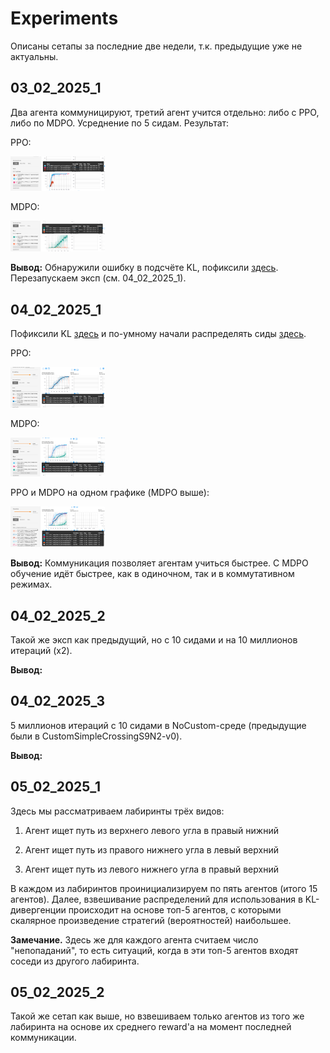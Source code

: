 # Experiments

Описаны сетапы за последние две недели, т.к. предыдущие уже не актуальны.

## 03_02_2025_1

Два агента коммуницируют, третий агент учится отдельно: либо с PPO, либо по MDPO. Усреднение по 5 сидам. Результат:

PPO:

<img src="03_02_2025_1/ppo.png" width="30%">


MDPO:

<img src="03_02_2025_1/mdpo.png" width="30%">

**Вывод:** Обнаружили ошибку в подсчёте KL, пофиксили [здесь](https://github.com/RLHF-And-Friends/FedRL/commit/a42e06d3b850032b899a786ddbaa7c8bf9ed3496). Перезапускаем эксп (см. 04_02_2025_1).

## 04_02_2025_1

Пофиксили KL [здесь](https://github.com/RLHF-And-Friends/FedRL/commit/a42e06d3b850032b899a786ddbaa7c8bf9ed3496) и по-умному начали распределять сиды [здесь](https://github.com/RLHF-And-Friends/FedRL/commit/5e3a7ea9ce056bab3cc244c85e35ecf2488758c3).

PPO:

<img src="04_02_2025_1/ppo.png" width="30%">


MDPO:

<img src="04_02_2025_1/mdpo.png" width="30%">

PPO и MDPO на одном графике (MDPO выше):

<img src="04_02_2025_1/ppo_and_mdpo.png" width="30%">

**Вывод:** Коммуникация позволяет агентам учиться быстрее. С MDPO обучение идёт быстрее, как в одиночном, так и в коммутативном режимах.

## 04_02_2025_2

Такой же эксп как предыдущий, но с 10 сидами и на 10 миллионов итераций (x2).

**Вывод:** 

## 04_02_2025_3

5 миллионов итераций с 10 сидами в NoCustom-среде (предыдущие были в CustomSimpleCrossingS9N2-v0).

**Вывод:** 

## 05_02_2025_1

Здесь мы рассматриваем лабиринты трёх видов:

1. Агент ищет путь из верхнего левого угла в правый нижний

2. Агент ищет путь из правого нижнего угла в левый верхний

3. Агент ищет путь из левого нижнего угла в правый верхний

В каждом из лабиринтов проинициализируем по пять агентов (итого 15 агентов). Далее, взвешивание распределений для использования в KL-дивергенции происходит на основе топ-5 агентов, с которыми скалярное произведение стратегий (вероятностей) наибольшее.

**Замечание.** Здесь же для каждого агента считаем число "непопаданий", то есть ситуаций, когда в эти топ-5 агентов входят соседи из другого лабиринта.

## 05_02_2025_2

Такой же сетап как выше, но взвешиваем только агентов из того же лабиринта на основе их среднего reward'а на момент последней коммуникации.

